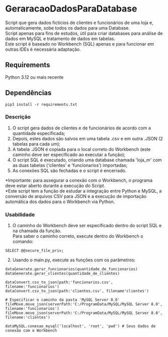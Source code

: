 # GeraracaoDadosParaDatabase
Script que gera dados fictícios de clientes e funcionários de uma loja e, automaticamente, sobe todos os dados para uma Database.  
Script apenas para fins de estudos, útil para criar databases para análise de dados em MySQL e tratamento de dados em tabelas.  
Este script é baseado no Workbench (SQL) apenas e para funcionar em outras IDEs é necessária adaptação.  

## Requirements
Python 3.12 ou mais recente

## Dependências

```
pip3 install -r requirements.txt

```

### Descrição
1. O script gera dados de clientes e de funcionários de acordo com a quantidade especificada;  
2. Depois, estes dados são salvos em uma tabela .csv e em outra .JSON (2 tabelas para cada um);  
3. A tabela .JSON é copiada para o local correto do Workbench (este caminho deve ser especificado ao executar a função);
4. O script SQL é executado, criando uma database chamada 'loja_m' com as duas tabelas ('clientes' e 'funcionarios') importadas;
5. As conexões SQL são fechadas e o script é encerrado.

*Importante: para assegurar a conexão com o Workbench, o programa deve estar aberto durante a execução do Script.  
*Este script tem a função de estudar a integração entre Python e MySQL, a conversão de arquivos CSV para JSON e a execução de importação automática dos dados para o Workbench via Python.

### Usabilidade
1. O caminho do Workbench deve ser especificado dentro do script SQL e na chamada da função.  
Para saber o caminho correto, execute dentro do Workbench o comando:

```
SELECT @@secure_file_priv;

```

2. Usando o main.py, execute as funções com os parâmetros:

```
dataGenerate.gerar_funcionarios(quantidade_de_funcionarios)
dataGenerate.gerar_clientes(quantidade_de_clientes)

dataConvert.csv_to_json(path:'funcionarios.csv', filename:'funcionarios')
dataConvert.csv_to_json(path:'clientes.csv', filename'clientes')

# Especificar o caminho da pasta 'MySQL Server 8.0'
fileMove.move_json(serverPath:'C:/ProgramData/MySQL/MySQL Server 8.0', filename:'funcionarios')
fileMove.move_json(serverPath:'C:/ProgramData/MySQL/MySQL Server 8.0', filename:'clientes')

dataMySQL.conexao_mysql('localhost', 'root', 'pwd') # Seus dados de conexão com o Workbench
```
